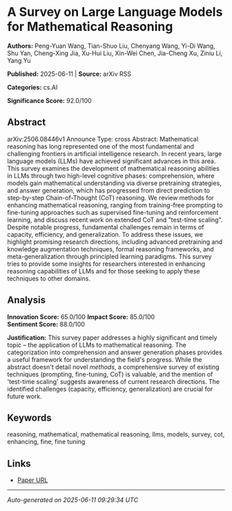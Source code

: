 # A Survey on Large Language Models for Mathematical Reasoning

**Authors:** Peng-Yuan Wang, Tian-Shuo Liu, Chenyang Wang, Yi-Di Wang, Shu Yan, Cheng-Xing Jia, Xu-Hui Liu, Xin-Wei Chen, Jia-Cheng Xu, Ziniu Li, Yang Yu

**Published:** 2025-06-11 | **Source:** arXiv RSS

**Categories:** cs.AI

**Significance Score:** 92.0/100

## Abstract

arXiv:2506.08446v1 Announce Type: cross 
Abstract: Mathematical reasoning has long represented one of the most fundamental and challenging frontiers in artificial intelligence research. In recent years, large language models (LLMs) have achieved significant advances in this area. This survey examines the development of mathematical reasoning abilities in LLMs through two high-level cognitive phases: comprehension, where models gain mathematical understanding via diverse pretraining strategies, and answer generation, which has progressed from direct prediction to step-by-step Chain-of-Thought (CoT) reasoning. We review methods for enhancing mathematical reasoning, ranging from training-free prompting to fine-tuning approaches such as supervised fine-tuning and reinforcement learning, and discuss recent work on extended CoT and "test-time scaling". Despite notable progress, fundamental challenges remain in terms of capacity, efficiency, and generalization. To address these issues, we highlight promising research directions, including advanced pretraining and knowledge augmentation techniques, formal reasoning frameworks, and meta-generalization through principled learning paradigms. This survey tries to provide some insights for researchers interested in enhancing reasoning capabilities of LLMs and for those seeking to apply these techniques to other domains.

## Analysis

**Innovation Score:** 65.0/100
**Impact Score:** 85.0/100  
**Sentiment Score:** 88.0/100

**Justification:** This survey paper addresses a highly significant and timely topic – the application of LLMs to mathematical reasoning. The categorization into comprehension and answer generation phases provides a useful framework for understanding the field's progress. While the abstract doesn't detail novel *methods*, a comprehensive survey of existing techniques (prompting, fine-tuning, CoT) is valuable, and the mention of 'test-time scaling' suggests awareness of current research directions. The identified challenges (capacity, efficiency, generalization) are crucial for future work.

## Keywords

reasoning, mathematical, mathematical reasoning, llms, models, survey, cot, enhancing, fine, fine tuning

## Links

- [Paper URL](https://arxiv.org/abs/2506.08446)

---
*Auto-generated on 2025-06-11 09:29:34 UTC*
